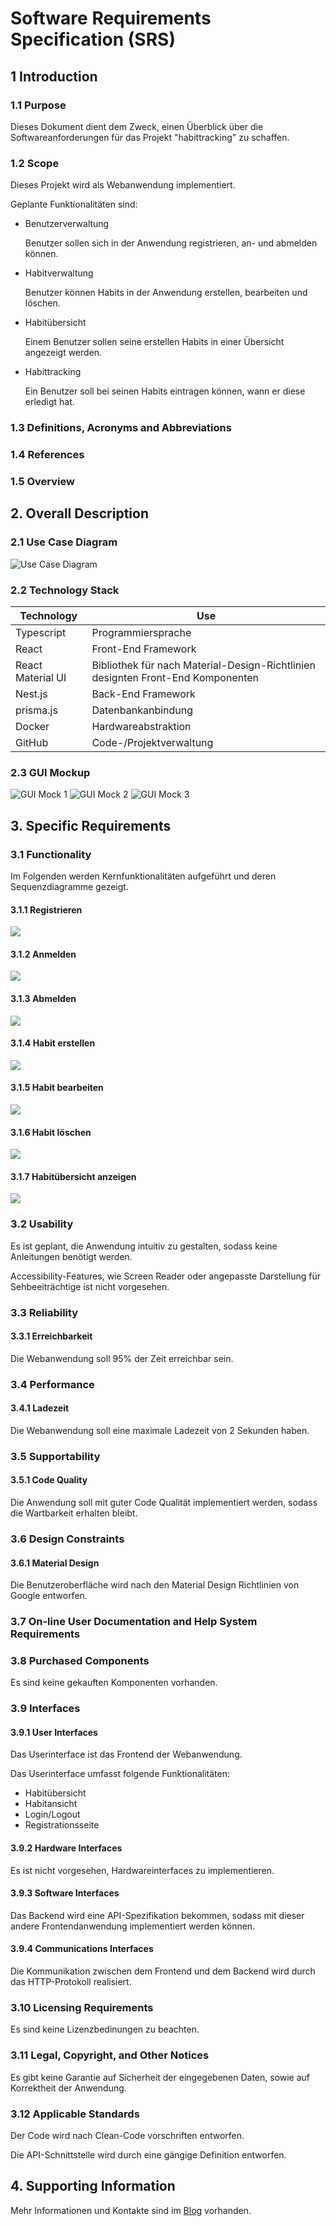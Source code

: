 # Software Requirements Specification (SRS)

## 1 Introduction

### 1.1	Purpose

Dieses Dokument dient dem Zweck, einen Überblick über die Softwareanforderungen für das Projekt "habittracking" zu schaffen.

### 1.2	Scope

Dieses Projekt wird als Webanwendung implementiert.

Geplante Funktionalitäten sind: 
- Benutzerverwaltung
  
  Benutzer sollen sich in der Anwendung registrieren, an- und abmelden können.

- Habitverwaltung

  Benutzer können Habits in der Anwendung erstellen, bearbeiten und löschen.

- Habitübersicht

  Einem Benutzer sollen seine erstellen Habits in einer Übersicht angezeigt werden.

- Habittracking

  Ein Benutzer soll bei seinen Habits eintragen können, wann er diese erledigt hat.

### 1.3	Definitions, Acronyms and Abbreviations

### 1.4	References



### 1.5	Overview


## 2.	Overall Description

### 2.1 Use Case Diagram
![Use Case Diagram](use_case_diagram.png)

### 2.2 Technology Stack

| Technology        | Use                     |
| ----------------- | ----------------------- |
| Typescript        | Programmiersprache      |
| React             | Front-End Framework     |
| React Material UI | Bibliothek für nach Material-Design-Richtlinien designten Front-End Komponenten |
| Nest.js           | Back-End Framework      |
| prisma.js         | Datenbankanbindung      |
| Docker            | Hardwareabstraktion     |
| GitHub            | Code-/Projektverwaltung |

### 2.3 GUI Mockup
![GUI Mock 1](gui_mock_1.png)
![GUI Mock 2](gui_mock_2.png)
![GUI Mock 3](gui_mock_3.png)


## 3.	Specific Requirements

### 3.1	Functionality

Im Folgenden werden Kernfunktionalitäten aufgeführt und deren Sequenzdiagramme gezeigt.

#### 3.1.1	Registrieren
![](registration.png)

#### 3.1.2 Anmelden
![](login.png)

#### 3.1.3 Abmelden
![](logout.png)

#### 3.1.4 Habit erstellen
![](create_habit.png)

#### 3.1.5 Habit bearbeiten
![](edit_habit.png)

#### 3.1.6 Habit löschen
![](delete_habit.png)

#### 3.1.7 Habitübersicht anzeigen
![](show_habitoverview.png)

### 3.2	Usability

Es ist geplant, die Anwendung intuitiv zu gestalten, sodass keine Anleitungen benötigt werden.

Accessibility-Features, wie Screen Reader oder angepasste Darstellung für Sehbeeiträchtige ist nicht vorgesehen.

### 3.3	Reliability

#### 3.3.1	Erreichbarkeit
Die Webanwendung soll 95% der Zeit erreichbar sein.
### 3.4	Performance
#### 3.4.1	Ladezeit
Die Webanwendung soll eine maximale Ladezeit von 2 Sekunden haben.
### 3.5	Supportability
#### 3.5.1	Code Quality
Die Anwendung soll mit guter Code Qualität implementiert werden, sodass die Wartbarkeit erhalten bleibt.
### 3.6	Design Constraints
#### 3.6.1	Material Design
Die Benutzeroberfläche wird nach den Material Design Richtlinien von Google entworfen.
### 3.7	On-line User Documentation and Help System Requirements
### 3.8	Purchased Components

Es sind keine gekauften Komponenten vorhanden.

### 3.9	Interfaces
#### 3.9.1	User Interfaces

Das Userinterface ist das Frontend der Webanwendung.

Das Userinterface umfasst folgende Funktionalitäten:
- Habitübersicht
- Habitansicht
- Login/Logout
- Registrationsseite

#### 3.9.2	Hardware Interfaces

Es ist nicht vorgesehen, Hardwareinterfaces zu implementieren.

#### 3.9.3	Software Interfaces

Das Backend wird eine API-Spezifikation bekommen, sodass mit dieser andere Frontendanwendung implementiert werden können.

#### 3.9.4	Communications Interfaces

Die Kommunikation zwischen dem Frontend und dem Backend wird durch das HTTP-Protokoll realisiert.

### 3.10	Licensing Requirements

Es sind keine Lizenzbedinungen zu beachten.

### 3.11	Legal, Copyright, and Other Notices

Es gibt keine Garantie auf Sicherheit der eingegebenen Daten, sowie auf Korrektheit der Anwendung.

### 3.12	Applicable Standards

Der Code wird nach Clean-Code vorschriften entworfen.

Die API-Schnittstelle wird durch eine gängige Definition entworfen.

##   4.	Supporting Information

Mehr Informationen und Kontakte sind im [Blog](https://puggingtons.github.io/habittrackingblog/) vorhanden.